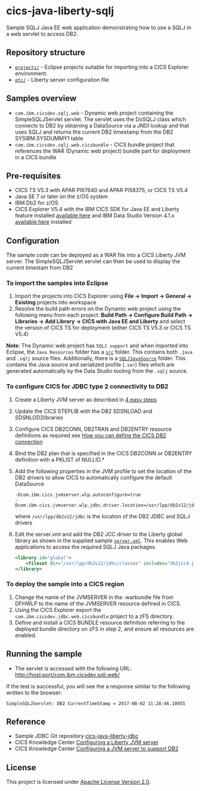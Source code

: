 cics-java-liberty-sqlj
=====================

Sample SQLJ Java EE web application demonstrating how to use a SQLJ in a web servlet to access DB2.



## Repository structure

* [`projects/`](projects) - Eclipse projects suitable for importing into a CICS Explorer environment.
* [`etc/`](etc) - Liberty server configuration file

## Samples overview

* `com.ibm.cicsdev.sqlj.web` - Dynamic web project containing the SimpleSQLJServlet servlet.  The servlet uses the DoSQLJ class which connects to 
DB2 by obtaining a DataSource via a JNDI lookup and that uses SQLJ and returns the current DB2 timestamp from the DB2 SYSIBM.SYSDUMMY1 table
* `com.ibm.cicsdev.sqlj.web.cicsbundle` - CICS bundle project that references the WAR (Dynamic web project) bundle part for deployment in a CICS bundle

## Pre-requisites
* CICS TS V5.3 with APAR PI67640 and APAR PI58375, or CICS TS V5.4
* Java SE 7 or later on the z/OS system
* IBM Db2 for z/OS
* CICS Explorer V5.4 with the IBM CICS SDK for Java EE and Liberty feature installed [available here](https://developer.ibm.com/mainframe/products/downloads) and 
IBM Data Studio Version 4.1.x [available here](https://www.ibm.com/developerworks/downloads/im/data) installed

## Configuration
The sample code can be deployed as a WAR file into a CICS Liberty JVM server. The SimpleSQLJServlet servlet can then be used to display the current timestam from DB2

### To import the samples into Eclipse
1. Import the projects into CICS Explorer using **File -> Import -> General -> Existing** projects into workspace
1. Resolve the build path errors on the Dynamic web project using the following menu from each project: **Build Path -> Configure Build Path -> Libraries -> Add Library -> CICS with Java EE and Liberty** and select the version of CICS TS for deployment (either CICS TS V5.3 or CICS TS V5.4)

**Note**: The Dynamic web project has `SQLJ support` and when imported into Eclipse, the `Java Resources` folder has a [`src`](projects/com.ibm.cicsdev.sqlj.web/src) folder.  This contains both `.java` and `.sqlj` source files. Additionally, there is a [`SQLJJavaSource`](projects/com.ibm.cicsdev.sqlj.web/SQLJJavaSource) folder.  This contains the Java source and serialized profile (`.ser`) files which are generated automatically by the Data Studio tooling from the `.sqlj` source. 


### To configure CICS for JDBC type 2 connectivity to DB2
1. Create a Liberty JVM server as described in [4 easy steps](https://developer.ibm.com/cics/2015/06/04/starting-a-cics-liberty-jvm-server-in-4-easy-steps/)

1. Update the CICS STEPLIB with the DB2 SDSNLOAD and SDSNLOD2libraries

1. Configure CICS DB2CONN, DB2TRAN and DB2ENTRY resource definitions as required see [How you can define the CICS DB2 connection](https://www.ibm.com/support/knowledgecenter/en/SSGMCP_5.4.0/configuring/databases/dfhtk2c.html)

1. Bind the DB2 plan that is specified in the CICS DB2CONN or DB2ENTRY definition with a PKLIST of NULLID.* 

1. Add the following properties in the JVM profile to set the location of the DB2 drivers to allow CICS to automatically configure the default DataSource 

     ```
    -Dcom.ibm.cics.jvmserver.wlp.autoconfigure=true
    -Dcom.ibm.cics.jvmserver.wlp.jdbc.driver.location=/usr/lpp/db2v12/jdbc
    ```
    where  ```/usr/lpp/db2v12/jdbc``` is the location of the DB2 JDBC and SQLJ drivers

1. Edit the server.xml and add the DB2 JCC driver to the Liberty global library as shown in the supplied sample [`server.xml`](etc/config/server.xml). 
This enables Web applications to access the required SQLJ Java packages.
    ```xml
    <library id="global">
        <fileset dir="/usr/lpp/db2v12/jdbc/classes" includes="db2jcc4.jar"/>
    </library>
    ```

### To deploy the sample into a CICS region 
1. Change the name of the JVMSERVER in the .warbundle file from DFHWLP to the name of the JVMSERVER resource defined in CICS. 
1. Using the CICS Explorer export the ```com.ibm.cicsdev.jdbc.web.cicsbundle``` project to a zFS directory. 
1. Define and install a CICS BUNDLE resource definition referring to the deployed bundle directory on zFS in step 2, and ensure all resources are enabled. 

## Running the sample
* The servlet is accessed with the following URL:
[http://host:port/com.ibm.cicsdev.sqlj.web/](http://host:port/com.ibm.cicsdev.sqlj.web/)  

If the test is successful, you will see the a response similar to the following written to the browser:  

`SimpleSQLJServlet: DB2 CurrentTimeStamp = 2017-08-02 11:28:46.18055`

## Reference
*  Sample JDBC Git repository  [cics-java-liberty-jdbc](https://github.com/cicsdev/cics-java-liberty-jdbc)
*  CICS Knowledge Center [Configuring a Liberty JVM server](https://www.ibm.com/support/knowledgecenter/SSGMCP_5.4.0/configuring/java/config_jvmserver_liberty.html)
*  CICS Knowledge Center [Configuring a JVM server to support DB2](https://www.ibm.com/support/knowledgecenter/en/SSGMCP_5.4.0/applications/developing/database/dfhtk4b.html)

## License
This project is licensed under [Apache License Version 2.0](LICENSE).

